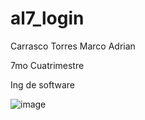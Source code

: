 # al7_login

Carrasco Torres Marco Adrian

7mo Cuatrimestre

Ing de software


![image](https://github.com/AdriGPlayer/al7_login/assets/130609122/290c93e3-ed9d-40e2-b852-9249245e2d5f)
